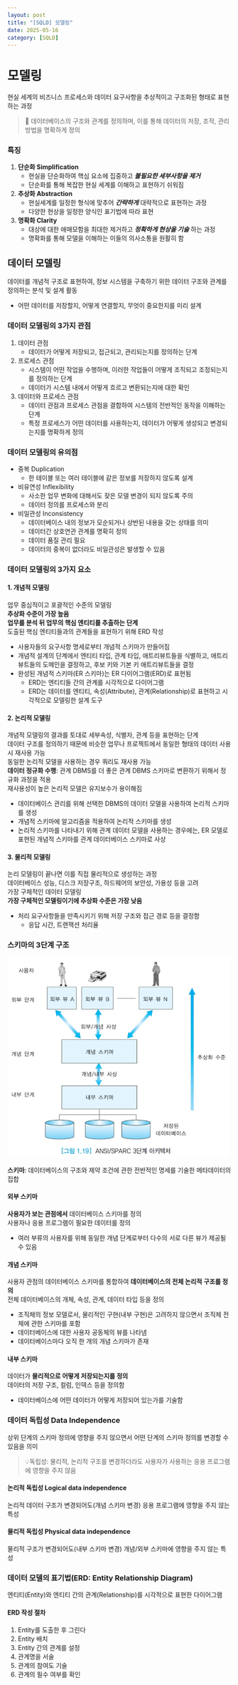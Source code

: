```yaml
---
layout: post
title: "[SQLD] 모델링"
date: 2025-05-16
category: [SQLD]
---
```


# 모델링

현실 세계의 비즈니스 프로세스와 데이터 요구사항을 추상적이고 구조화된 형태로 표현하는 과정

> 🦖 데이터베이스의 구조와 관계를 정의하며, 이를 통해 데이터의 저장, 조작, 관리 방법을 명확하게 정의

### 특징

1. **단순화 Simplification**
   - 현실을 단순화하여 핵심 요소에 집중하고 **_불필요한 세부사항을 제거_**
   - 단순화를 통해 복잡한 현실 세계를 이해하고 표현하기 쉬워짐
2. **추상화 Abstraction**
   - 현실세계를 일정한 형식에 맞추어 **_간략하게_** 대략적으로 표현하는 과정
   - 다양한 현상을 일정한 양식인 표기법에 따라 표현
3. **명확화 Clarity**
   - 대상에 대한 애매모함을 최대한 제거하고 **_정확하게 현상을 기술_** 하는 과정
   - 명확화를 통해 모델을 이해하는 이들의 의사소통을 원활히 함

## 데이터 모델링

데이터를 개념적 구조로 표현하여, 정보 시스템을 구축하기 위한 데이터 구조와 관계를 정의하는 분석 및 설계 활동

- 어떤 데이터를 저장할지, 어떻게 연결할지, 무엇이 중요한지를 미리 설계

### 데이터 모델링의 3가지 관점

1. 데이터 관점
   - 데이터가 어떻게 저장되고, 접근되고, 관리되는지를 정의하는 단계
2. 프로세스 관점
   - 시스템이 어떤 작업을 수행하며, 이러한 작업들이 어떻게 조직되고 조정되는지를 정의하는 단계
   - 데이터가 시스템 내에서 어떻게 흐르고 변환되는지에 대한 확인
3. 데이터와 프로세스 관점
   - 데이터 관점과 프로세스 관점을 결합하여 시스템의 전반적인 동작을 이해하는 단계
   - 특정 프로세스가 어떤 데이터를 사용하는지, 데이터가 어떻게 생성되고 변경되는지를 명확하게 정의

### 데이터 모델링의 유의점

- 중복 Duplication
  - 한 테이블 또는 여러 테이블에 같은 정보를 저장하지 않도록 설계
- 비유연성 Inflexibility
  - 사소한 업무 변화에 대해서도 잦은 모델 변경이 되지 않도록 주의
  - 데이터 정의를 프로세스와 분리
- 비일관성 Inconsistency
  - 데이터베이스 내의 정보가 모순되거나 상반된 내용을 갖는 상태를 의미
  - 데이터간 상호연관 관계를 명확히 정의
  - 데이터 품질 관리 필요
  - 데이터의 중복이 없더라도 비일관성은 발생할 수 있음

### 데이터 모델링의 3가지 요소

#### 1. 개념적 모델링

업무 중심적이고 포괄적인 수준의 모델링<br>
**추상화 수준이 가장 높음**<br>
**업무를 분석 뒤 업무의 핵심 엔티티를 추출하는 단계**<br>
도출된 핵심 엔티티들과의 관계들을 표현하기 위해 ERD 작성<br>

- 사용자들의 요구사항 명세로부터 개념적 스키마가 만들어짐
- 개념적 설계의 단계에서 엔티티 타입, 관계 타입, 애트리뷰트들을 식별하고, 애트리뷰트들의 도메인을 결정하고, 후보 키와 기본 키 애트리뷰트들을 결정
- 완성된 개념적 스키마(ER 스키마)는 ER 다이어그램(ERD)로 표현됨
  - ERD는 엔티티들 간의 관계를 시각적으로 다이어그램
  - ERD는 데이터를 엔티티, 속성(Attribute), 관계(Relationship)로 표현하고 시각적으로 모델링한 설계 도구

#### 2. 논리적 모델링

개념적 모델링의 결과를 토대로 세부속성, 식별자, 관계 등을 표현하는 단계<br>
데이터 구조를 정의하기 때문에 비슷한 업무나 프로젝트에서 동일한 형태의 데이터 사용 시 재사용 가능<br>
동일한 논리적 모델을 사용하는 경우 쿼리도 재사용 가능<br>
**데이터 정규화 수행**: 관계 DBMS를 더 좋은 관계 DBMS 스키마로 변환하기 위해서 정규화 과정을 적용<br>
재사용성이 높은 논리적 모델은 유지보수가 용이해짐<br>

- 데이터베이스 관리를 위해 선택한 DBMS의 데이터 모델을 사용하여 논리적 스키마를 생성
- 개념적 스키마에 알고리즘을 적용하여 논리적 스키마를 생성
- 논리적 스키마를 나타내기 위해 관계 데이터 모델을 사용하는 경우에는, ER 모델로 표현된 개념적 스키마를 관계 데이터베이스 스키마로 사상

#### 3. 물리적 모델링

논리 모델링이 끝나면 이를 직접 물리적으로 생성하는 과정<br>
데이터베이스 성능, 디스크 저장구조, 하드웨어의 보안성, 가용성 등을 고려<br>
가장 구체적인 데이터 모델링<br>
**가장 구체적인 모델링이기에 추상화 수준은 가장 낮음**<br>

- 처리 요구사항들을 만족시키기 위해 저장 구조와 접근 경로 등을 결정함
  - 응답 시간, 트랜잭션 처리율

### 스키마의 3단계 구조

<img src="/assets/images/250516/Schema.jpg" alt="schema" height="450">

**스키마**: 데이터베이스의 구조와 제약 조건에 관한 전반적인 명세를 기술한 메타데이터의 집합

#### 외부 스키마

**사용자가 보는 관점에서** 데이터베이스 스키마를 정의<br>
사용자나 응용 프로그램이 필요한 데이터를 정의<br>

- 여러 부류의 사용자를 위해 동일한 개념 단계로부터 다수의 서로 다른 뷰가 제공될 수 있음

#### 개념 스키마

사용자 관점의 데이터베이스 스키마를 통합하여 **데이터베이스의 전체 논리적 구조를 정의**<br>
전체 데이터베이스의 개체, 속성, 관계, 데이터 타입 등을 정의<br>

- 조직체의 정보 모델로서, 물리적인 구현(내부 구현)은 고려하지 않으면서 조직체 전체에 관한 스키마를 포함
- 데이터베이스에 대한 사용자 공동체의 뷰를 나타냄
- 데이터베이스마다 오직 한 개의 개념 스키마가 존재

#### 내부 스키마

데이터가 **물리적으로 어떻게 저장되는지를 정의**<br>
데이터의 저장 구조, 컬럼, 인덱스 등을 정의함<br>

- 데이터베이스에 어떤 데이터가 어떻게 저장되어 있는가를 기술함

### 데이터 독립성 Data Independence

상위 단계의 스키마 정의에 영향을 주지 않으면서 어떤 단계의 스키마 정의를 변경할 수 있음을 의미

> 💡독립성: 물리적, 논리적 구조를 변경하더라도 사용자가 사용하는 응용 프로그램에 영향을 주지 않음

#### 논리적 독립성 Logical data independence

논리적 데이터 구조가 변경되어도(개념 스키마 변경) 응용 프로그램에 영향을 주지 않는 특성

#### 물리적 독립성 Physical data independence

물리적 구조가 변경되어도(내부 스키마 변경) 개념/외부 스키마에 영향을 주지 않는 특성

### 데이터 모델의 표기법(ERD: Entity Relationship Diagram)

엔티티(Entity)와 엔티티 간의 관계(Relationship)를 시각적으로 표현한 다이어그램

#### ERD 작성 절차

1. Entity를 도출한 후 그린다
2. Entity 배치
3. Entity 간의 관계를 설정
4. 관계명을 서술
5. 관계의 참여도 기술
6. 관계의 필수 여부를 확인
